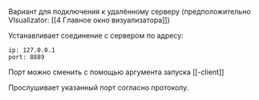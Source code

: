 Вариант для подключения к удалённому серверу (предположительно VIsualizator:  [[4 Главное окно визуализатора]])

Устанавливает соединение с сервером по адресу:
```
ip: 127.0.0.1
port: 8889
```
Порт можно сменить с помощью аргумента запуска [[-client]]

Прослушивает указанный порт согласно протоколу.